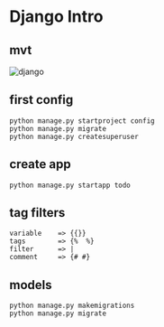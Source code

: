 # Django Intro
## mvt
![django](https://raw.githubusercontent.com/mohsensami/django-intro/main/img/mvt.jpg "django")

## first config
```
python manage.py startproject config
python manage.py migrate
python manage.py createsuperuser
```
## create app
```
python manage.py startapp todo
```
## tag filters
```
variable    => {{}}
tags        => {%  %}
filter      => |
comment     => {# #}
```
## models
```
python manage.py makemigrations
python manage.py migrate
```
